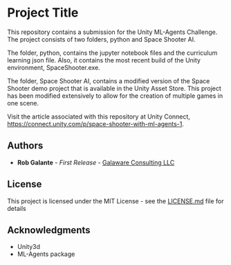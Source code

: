 # Project Title

This repository contains a submission for the Unity ML-Agents Challenge. The project consists of two folders, python and Space Shooter AI. 

The folder, python, contains the jupyter notebook files and the curriculum learning json file. Also, it contains the most recent build of the Unity environment, SpaceShooter.exe.

The folder, Space Shooter AI, contains a modified version of the Space Shooter demo project that is available in the Unity Asset Store. This project has been modified extensively to allow for the creation of multiple games in one scene.

Visit the article associated with this repository at Unity Connect, https://connect.unity.com/p/space-shooter-with-ml-agents-1.


## Authors

* **Rob Galante** - *First Release* - [Galaware Consulting LLC](http://www.galaware.com)

## License

This project is licensed under the MIT License - see the [LICENSE.md](LICENSE.md) file for details

## Acknowledgments

* Unity3d
* ML-Agents package
